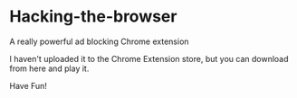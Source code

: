 # Hacking-the-browser
A really powerful ad blocking Chrome extension

I haven't uploaded it to the Chrome Extension store, but you can download from here and play it.

Have Fun!
